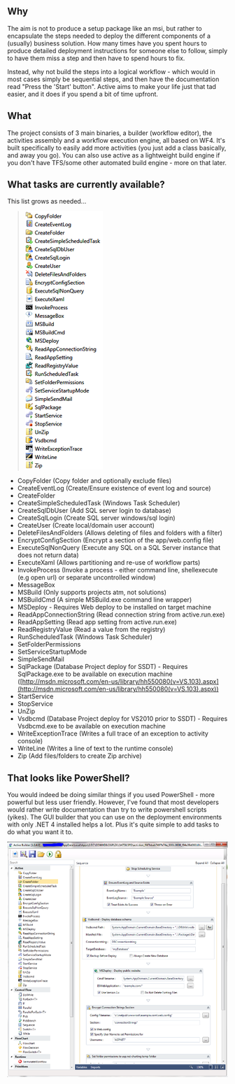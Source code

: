 ## Why
The aim is not to produce a setup package like an msi, but rather to encapsulate the steps needed to deploy the different components of a (usually) business solution.  How many times have you spent hours to produce detailed deployment instructions for someone else to follow, simply to have them miss a step and then have to spend hours to fix.

Instead, why not build the steps into a logical workflow - which would in most cases simply be sequential steps, and then have the documentation read "Press the 'Start' button".  Active aims to make your life just that tad easier, and it does if you spend a bit of time upfront.

## What
The project consists of 3 main binaries, a builder (workflow editor), the activities assembly and a workflow execution engine, all based on WF4.  It's built specifically to easily add more activities (you just add a class basically, and away you go).  You can also use active as a lightweight build engine if you don't have TFS/some other automated build engine - more on that later.

## What tasks are currently available?
This list grows as needed...

>![](https://github.com/DawidPotgieter/ActiveDeploy/blob/master/docs/Home_Activities.PNG) 
* CopyFolder (Copy folder and optionally exclude files)
* CreateEventLog (Create/Ensure existence of event log and source)
* CreateFolder
* CreateSimpleScheduledTask (Windows Task Scheduler)
* CreateSqlDbUser (Add SQL server login to database)
* CreateSqlLogin (Create SQL server windows/sql login)
* CreateUser (Create local/domain user account)
* DeleteFilesAndFolders (Allows deleting of files and folders with a filter)
* EncryptConfigSection (Encrypt a section of the app/web.config file)
* ExecuteSqlNonQuery (Execute any SQL on a SQL Server instance that does not return data)
* ExecuteXaml (Allows partitioning and re-use of workflow parts)
* InvokeProcess (Invoke a process - either command line, shellexecute (e.g open url) or separate uncontrolled window)
* MessageBox
* MSBuild (Only supports projects atm, not solutions)
* MSBuildCmd (A simple MSBuild.exe command line wrapper)
* MSDeploy - Requires Web deploy to be installed on target machine
* ReadAppConnectionString (Read connection string from active.run.exe)
* ReadAppSetting (Read app setting from active.run.exe)
* ReadRegistryValue (Read a value from the registry)
* RunScheduledTask (Windows Task Scheduler)
* SetFolderPermissions
* SetServiceStartupMode
* SimpleSendMail
* SqlPackage (Database Project deploy for SSDT) - Requires SqlPackage.exe to be available on execution machine ([http://msdn.microsoft.com/en-us/library/hh550080(v=VS.103).aspx](http://msdn.microsoft.com/en-us/library/hh550080(v=VS.103).aspx))
* StartService
* StopService
* UnZip
* Vsdbcmd (Database Project deploy for VS2010 prior to SSDT) - Requires Vsdbcmd.exe to be available on execution machine
* WriteExceptionTrace (Writes a full trace of an exception to activity console)
* WriteLine (Writes a line of text to the runtime console)
* Zip (Add files/folders to create Zip archive)


## That looks like PowerShell?
You would indeed be doing similar things if you used PowerShell - more powerful but less user friendly.  However, I've found that most developers would rather write documentation than try to write powershell scripts (yikes).  The GUI builder that you can use on the deployment environments with only .NET 4 installed helps a lot.  Plus it's quite simple to add tasks to do what you want it to.

![](https://github.com/DawidPotgieter/ActiveDeploy/blob/master/docs/Home_ss1.PNG)
